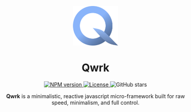 <p align="center">
  <img src=".github/assets/qwrk.svg" width="120" alt="qwrk logo" />
</p>

<h1 align="center">Qwrk</h1>

<p align="center">
  <a href="https://www.npmjs.com/package/qwrk">
    <img alt="NPM version" src="https://img.shields.io/npm/v/qwrk?style=for-the-badge&color=babbf1&labelColor=1e1e2e&label=npm&logo=npm">
  </a>
  <a href="https://github.com/Srinath10X/qwrk/blob/main/LICENSE">
    <img alt="License" src="https://img.shields.io/badge/license-MIT-a6e3a1?style=for-the-badge&labelColor=1e1e2e">
  </a>
  <img alt="GitHub stars" src="https://img.shields.io/github/stars/Srinath10X/qwrk?style=for-the-badge&labelColor=1e1e2e&color=f9e2af">
</p>

<p align="center">
  <strong>Qwrk</strong> is a minimalistic, reactive javascript micro-framework built for raw speed, minimalism, and full control.
</p>
